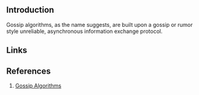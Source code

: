 ## Introduction

Gossip algorithms, as the name suggests, are built upon a gossip or rumor style unreliable, asynchronous information exchange protocol.



## Links


## References

1. [Gossip Algorithms](https://devavrat.mit.edu/wp-content/uploads/2017/08/Gossip-Algorithms.pdf)
